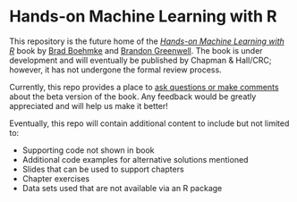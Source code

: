 # Hands-on Machine Learning with R


This repository is the future home of the [*Hands-on Machine Learning with R*](http://bit.ly/HOML_with_R) book by [Brad Boehmke](https://github.com/bradleyboehmke/) and [Brandon Greenwell](https://github.com/bgreenwell).  The book is under development and will eventually be published by Chapman & Hall/CRC; however, it has not undergone the formal review process. 

Currently, this repo provides a place to [ask questions or make comments](https://github.com/koalaverse/hands-on-machine-learning-with-r/issues) about the beta version of the book. Any feedback would be greatly appreciated and will help us make it better!

Eventually, this repo will contain additional content to include but not limited to:

- Supporting code not shown in book
- Additional code examples for alternative solutions mentioned
- Slides that can be used to support chapters
- Chapter exercises
- Data sets used that are not available via an R package

